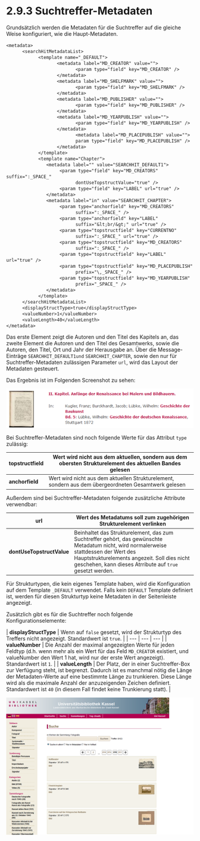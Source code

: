 # 2.9.3 Suchtreffer-Metadaten

Grundsätzlich werden die Metadaten für die Suchtreffer auf die gleiche Weise konfiguriert, wie die Haupt-Metadaten. 

```markup
<metadata>
      <searchHitMetadataList>
            <template name="_DEFAULT">
                   <metadata label="MD_CREATOR" value="">
                          <param type="field" key="MD_CREATOR" />
                   </metadata>
                   <metadata label="MD_SHELFMARK" value="">
                          <param type="field" key="MD_SHELFMARK" />
                   </metadata>
                   <metadata label="MD_PUBLISHER" value="">
                          <param type="field" key="MD_PUBLISHER" />
                   </metadata>
                   <metadata label="MD_YEARPUBLISH" value="">
                          <param type="field" key="MD_YEARPUBLISH" />
                   </metadata>
                          <metadata label="MD_PLACEPUBLISH" value="">
                          param type="field" key="MD_PLACEPUBLISH" />
                   </metadata>
            </template>
            <template name="Chapter">
               <metadata label="" value="SEARCHHIT_DEFAULT1">
                    <param type="field" key="MD_CREATORS" suffix=":_SPACE_" 
                          dontUseTopstructValue="true" />
                    <param type="field" key="LABEL" url="true" />
               </metadata>
               <metadata label="in" value="SEARCHHIT_CHAPTER">
                    <param type="anchorfield" key="MD_CREATORS" 
                          suffix=":_SPACE_" />
                    <param type="anchorfield" key="LABEL" 
                          suffix="&lt;br/&gt;" url="true" />
                    <param type="topstructfield" key="CURRENTNO" 
                          suffix=":_SPACE_" url="true" />
                    <param type="topstructfield" key="MD_CREATORS"
                          suffix=":_SPACE_" />
                    <param type="topstructfield" key="LABEL" url="true" />
                    <param type="topstructfield" key="MD_PLACEPUBLISH" 
                          prefix="\,_SPACE_" />
                    <param type="topstructfield" key="MD_YEARPUBLISH" 
                          prefix="_SPACE_" />
               </metadata>
            </template>
      </searchHitMetadataList>
      <displayStructType>true</displayStructType>
      <valueNumber>1</valueNumber>
      <valueLength>40</valueLength>
</metadata>
```

Das erste Element zeigt die Autoren und den Titel des Kapitels  an, das zweite Element die Autoren und den Titel des Gesamtwerks, sowie die Autoren, den Titel, Ort und Jahr der Herausgabe an. Über die Message-Einträge `SEARCHHIT_DEFAULT1und` `SEARCHHIT_CHAPTER`, sowie den nur für Suchtreffer-Metadaten zulässigen Parameter `url`, wird das Layout der Metadaten gesteuert.

Das Ergebnis ist im Folgenden Screenshot zu sehen:

![](../../.gitbook/assets/suchtreffer-meta.png)



Bei Suchtreffer-Metadaten sind noch folgende Werte für das Attribut `type` zulässig:

| **topstructfield** | Wert wird nicht aus dem aktuellen, sondern aus dem obersten Strukturelement des aktuellen Bandes gelesen |
| --- | --- |
| **anchorfield** | Wert wird nicht aus dem aktuellen Strukturelement, sondern aus dem übergeordneten Gesamtwerk gelesen |

Außerdem sind bei Suchtreffer-Metadaten folgende zusätzliche Attribute verwendbar:

| **url** | Wert des Metadatums soll zum zugehörigen Strukturelement verlinken |
| --- | --- |
| **dontUseTopstructValue** | Beinhaltet das Strukturelement, das zum Suchtreffer gehört, das gewünschte Metadatum nicht, wird normalerweise stattdessen der Wert des Hauptstrukturelements angezeit. Soll dies nicht geschehen, kann dieses Atrribute auf `true` gesetzt werden. |

Für Strukturtypen, die kein eigenes Template haben, wird die Konfiguration auf dem Template `_DEFAULT` verwendet. Falls kein `DEFAULT` Template definiert ist, werden für diesen Strukturtyp keine Metadaten in der Seitenleiste angezeigt. 

Zusätzlich gibt es für die Suchtreffer noch folgende Konfigurationselemente:

| **displayStructType** | Wenn auf `false` gesetzt, wird der Strukturtyp des Treffers nicht angezeigt. Standardwert ist `true`.  |
| --- | --- | --- |
| **valueNumber**  | Die Anzahl der maximal angezeigten Werte für jeden Feldtyp \(d.h. wenn mehr als ein Wert für das Feld `MD_CREATOR` existiert, und valueNumber den Wert 1 hat, wird nur der erste Wert angezeigt\). Standardwert ist `1`. |
| **valueLength** | Der Platz, der in einer Suchtreffer-Box zur Verfügung steht, ist begrenzt. Dadurch ist es manchmal nötig die Länge der Metadaten-Werte auf eine bestimmte Länge zu trunkieren. Diese Länge wird als die maximale Anzahl der anzuzeigenden Zeichen definiert. Standardwert ist `40` \(in diesem Fall findet keine Trunkierung statt\). |

![](../../.gitbook/assets/suchtreffer-meta-2.png)

